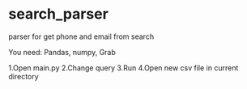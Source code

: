 # search_parser
parser for get phone and email from search

You need: Pandas, numpy, Grab

 1.Open main.py
 2.Change query
 3.Run
 4.Open new csv file in current directory
